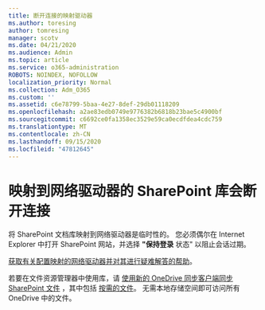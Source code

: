 ```yaml
---
title: 断开连接的映射驱动器
ms.author: toresing
author: tomresing
manager: scotv
ms.date: 04/21/2020
ms.audience: Admin
ms.topic: article
ms.service: o365-administration
ROBOTS: NOINDEX, NOFOLLOW
localization_priority: Normal
ms.collection: Adm_O365
ms.custom: ''
ms.assetid: c6e78799-5baa-4e27-8def-29db01118209
ms.openlocfilehash: a2ae83edb0749e9776382b6818b23bae5c4900bf
ms.sourcegitcommit: c6692ce0fa1358ec3529e59ca0ecdfdea4cdc759
ms.translationtype: MT
ms.contentlocale: zh-CN
ms.lasthandoff: 09/15/2020
ms.locfileid: "47812645"
---
```

# <a name="sharepoint-libraries-mapped-to-network-drives-become-disconnected"></a>映射到网络驱动器的 SharePoint 库会断开连接

将 SharePoint 文档库映射到网络驱动器是临时性的。 您必须偶尔在 Internet Explorer 中打开 SharePoint 网站，并选择 **"保持登录** 状态" 以阻止会话过期。 
  
[获取有关配置映射的网络驱动器并对其进行疑难解答的帮助](https://docs.microsoft.com/sharepoint/support/administration/troubleshoot-mapped-network-drives)。
  
若要在文件资源管理器中使用库，请 [使用新的 OneDrive 同步客户端同步 SharePoint 文件](https://support.office.com/article/6de9ede8-5b6e-4503-80b2-6190f3354a88.aspx) ，其中包括 [按需的文件](https://support.office.com/article/0e6860d3-d9f3-4971-b321-7092438fb38e.aspx)。 无需本地存储空间即可访问所有 OneDrive 中的文件。
  

